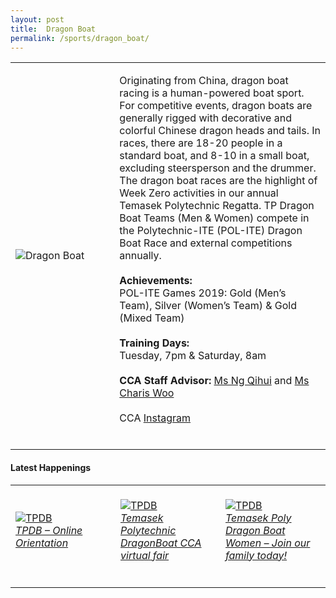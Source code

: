 ```yaml
---
layout: post
title:  Dragon Boat
permalink: /sports/dragon_boat/
---
```


<table>
    <tr>
        <td style="width:33%"><image src="/images/CCA_dragon_boat.jpg" style="display:block;margin-left:auto;margin-right:auto;" alt="Dragon Boat"></image></td>
        <td>
            <p>
                Originating from China, dragon boat racing is a human-powered boat sport. For competitive events, dragon boats are generally rigged with decorative and colorful Chinese dragon heads and tails. In races, there are 18-20 people in a standard boat, and 8-10 in a small boat, excluding steersperson and the drummer. The dragon boat races are the highlight of Week Zero activities in our annual Temasek Polytechnic Regatta. TP Dragon Boat Teams (Men & Women) compete in the Polytechnic-ITE (POL-ITE) Dragon Boat Race and external competitions annually.<br>
                <br>
                <b>Achievements:</b><br>
                POL-ITE Games 2019: Gold (Men’s Team), Silver (Women’s Team) & Gold (Mixed Team)<br>
                <br>
                <b>Training Days:</b><br>
                Tuesday, 7pm & Saturday, 8am<br>
                <br>
                <b>CCA Staff Advisor:</b> <a href="mailto:ngqihui@tp.edu.sg">Ms Ng Qihui</a> and <a href="mailto:Charis_WOO@tp.edu.sg">Ms Charis Woo</a><br>
                <br>
                CCA <a href="https://www.instagram.com/temasekpolydragonboat/">Instagram</a><br>
                <br>
            </p>
        </td>
    </tr>
</table>

#### Latest Happenings

<table>
    <tr>
        <td style="width:33%"><br>
            <a href="https://www.instagram.com/p/COe1LvQHoFt/">
                <image src="/images/CCA-tpdb-ig4.png" style="display:block;margin-left:auto;margin-right:auto;" alt="TPDB">
                <h6 style="margin-top:0%">TPDB – Online Orientation</h6>
                </image>
            </a>
        </td>
        <td style="width:33%"><br>
            <a href="https://www.instagram.com/p/CN4mko3HGen/">
                <image src="/images/CCA-tpdb-ig5.png" style="display:block;margin-left:auto;margin-right:auto;" alt="TPDB">
                <h6 style="margin-top:0%">Temasek Polytechnic DragonBoat CCA virtual fair</h6>
                </image>
            </a>
        </td>
        <td style="width:33%"><br>
            <a href="https://www.instagram.com/p/CFOYwXQn7Kx/">
                <image src="/images/CCA-tpdb-ig6.png" style="display:block;margin-left:auto;margin-right:auto;" alt="TPDB">
                <h6 style="margin-top:0%">Temasek Poly Dragon Boat Women – Join our family today!</h6>    
                </image>
            </a>
        </td>
    </tr>
</table>
